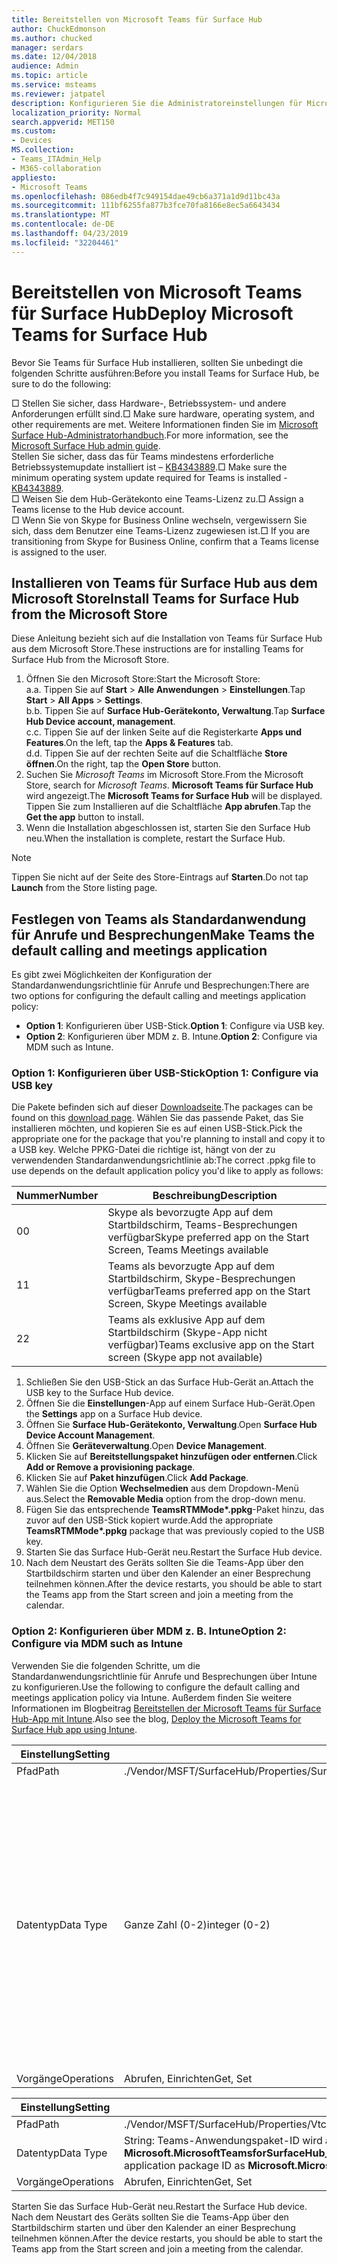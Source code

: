 ```yaml
---
title: Bereitstellen von Microsoft Teams für Surface Hub
author: ChuckEdmonson
ms.author: chucked
manager: serdars
ms.date: 12/04/2018
audience: Admin
ms.topic: article
ms.service: msteams
ms.reviewer: jatpatel
description: Konfigurieren Sie die Administratoreinstellungen für Microsoft Teams für Surface Hub.
localization_priority: Normal
search.appverid: MET150
ms.custom:
- Devices
MS.collection:
- Teams_ITAdmin_Help
- M365-collaboration
appliesto:
- Microsoft Teams
ms.openlocfilehash: 086edb4f7c949154dae49cb6a371a1d9d11bc43a
ms.sourcegitcommit: 111bf6255fa877b3fce70fa8166e8ec5a6643434
ms.translationtype: MT
ms.contentlocale: de-DE
ms.lasthandoff: 04/23/2019
ms.locfileid: "32204461"
---
```

<a name="deploy-microsoft-teams-for-surface-hub"></a><span data-ttu-id="9a644-103">Bereitstellen von Microsoft Teams für Surface Hub</span><span class="sxs-lookup"><span data-stu-id="9a644-103">Deploy Microsoft Teams for Surface Hub</span></span>
======================================

<span data-ttu-id="9a644-104">Bevor Sie Teams für Surface Hub installieren, sollten Sie unbedingt die folgenden Schritte ausführen:</span><span class="sxs-lookup"><span data-stu-id="9a644-104">Before you install Teams for Surface Hub, be sure to do the following:</span></span>

 <span data-ttu-id="9a644-105">□ Stellen Sie sicher, dass Hardware-, Betriebssystem- und andere Anforderungen erfüllt sind.</span><span class="sxs-lookup"><span data-stu-id="9a644-105">□ Make sure hardware, operating system, and other requirements are met.</span></span> <span data-ttu-id="9a644-106">Weitere Informationen finden Sie im [Microsoft Surface Hub-Administratorhandbuch](https://docs.microsoft.com/surface-hub/).</span><span class="sxs-lookup"><span data-stu-id="9a644-106">For more information, see the [Microsoft Surface Hub admin guide](https://docs.microsoft.com/surface-hub/).</span></span><br>
 <span data-ttu-id="9a644-107">Stellen Sie sicher, dass das für Teams mindestens erforderliche Betriebssystemupdate installiert ist – [KB4343889](https://support.microsoft.com/help/4343889).</span><span class="sxs-lookup"><span data-stu-id="9a644-107">□ Make sure the minimum operating system update required for Teams is installed - [KB4343889](https://support.microsoft.com/help/4343889).</span></span><br>
 <span data-ttu-id="9a644-108">□ Weisen Sie dem Hub-Gerätekonto eine Teams-Lizenz zu.</span><span class="sxs-lookup"><span data-stu-id="9a644-108">□ Assign a Teams license to the Hub device account.</span></span><br>
 <span data-ttu-id="9a644-109">□ Wenn Sie von Skype for Business Online wechseln, vergewissern Sie sich, dass dem Benutzer eine Teams-Lizenz zugewiesen ist.</span><span class="sxs-lookup"><span data-stu-id="9a644-109">□ If you are transitioning from Skype for Business Online, confirm that a Teams license is assigned to the user.</span></span>

## <a name="install-teams-for-surface-hub-from-the-microsoft-store"></a><span data-ttu-id="9a644-110">Installieren von Teams für Surface Hub aus dem Microsoft Store</span><span class="sxs-lookup"><span data-stu-id="9a644-110">Install Teams for Surface Hub from the Microsoft Store</span></span> 

<span data-ttu-id="9a644-111">Diese Anleitung bezieht sich auf die Installation von Teams für Surface Hub aus dem Microsoft Store.</span><span class="sxs-lookup"><span data-stu-id="9a644-111">These instructions are for installing Teams for Surface Hub from the Microsoft Store.</span></span> 
 
1. <span data-ttu-id="9a644-112">Öffnen Sie den Microsoft Store:</span><span class="sxs-lookup"><span data-stu-id="9a644-112">Start the Microsoft Store:</span></span><br>
   <span data-ttu-id="9a644-113">a.</span><span class="sxs-lookup"><span data-stu-id="9a644-113">a.</span></span> <span data-ttu-id="9a644-114">Tippen Sie auf **Start** > **Alle Anwendungen** > **Einstellungen**.</span><span class="sxs-lookup"><span data-stu-id="9a644-114">Tap **Start** > **All Apps** > **Settings**.</span></span><br> <span data-ttu-id="9a644-115">b.</span><span class="sxs-lookup"><span data-stu-id="9a644-115">b.</span></span> <span data-ttu-id="9a644-116">Tippen Sie auf **Surface Hub-Gerätekonto, Verwaltung**.</span><span class="sxs-lookup"><span data-stu-id="9a644-116">Tap **Surface Hub Device account, management**.</span></span><br>
   <span data-ttu-id="9a644-117">c.</span><span class="sxs-lookup"><span data-stu-id="9a644-117">c.</span></span> <span data-ttu-id="9a644-118">Tippen Sie auf der linken Seite auf die Registerkarte **Apps und Features**.</span><span class="sxs-lookup"><span data-stu-id="9a644-118">On the left, tap the **Apps & Features** tab.</span></span><br> <span data-ttu-id="9a644-119">d.</span><span class="sxs-lookup"><span data-stu-id="9a644-119">d.</span></span> <span data-ttu-id="9a644-120">Tippen Sie auf der rechten Seite auf die Schaltfläche **Store öffnen**.</span><span class="sxs-lookup"><span data-stu-id="9a644-120">On the right, tap the **Open Store** button.</span></span> 
2. <span data-ttu-id="9a644-121">Suchen Sie *Microsoft Teams* im Microsoft Store.</span><span class="sxs-lookup"><span data-stu-id="9a644-121">From the Microsoft Store, search for *Microsoft Teams*.</span></span> <span data-ttu-id="9a644-122">**Microsoft Teams für Surface Hub** wird angezeigt.</span><span class="sxs-lookup"><span data-stu-id="9a644-122">The **Microsoft Teams for Surface Hub** will be displayed.</span></span> <span data-ttu-id="9a644-123">Tippen Sie zum Installieren auf die Schaltfläche **App abrufen**.</span><span class="sxs-lookup"><span data-stu-id="9a644-123">Tap the **Get the app** button to install.</span></span>  
3. <span data-ttu-id="9a644-124">Wenn die Installation abgeschlossen ist, starten Sie den Surface Hub neu.</span><span class="sxs-lookup"><span data-stu-id="9a644-124">When the installation is complete, restart the Surface Hub.</span></span> 

> [!NOTE]
> <span data-ttu-id="9a644-125">Tippen Sie nicht auf der Seite des Store-Eintrags auf **Starten**.</span><span class="sxs-lookup"><span data-stu-id="9a644-125">Do not tap **Launch** from the Store listing page.</span></span>

## <a name="make-teams-the-default-calling-and-meetings-application"></a><span data-ttu-id="9a644-126">Festlegen von Teams als Standardanwendung für Anrufe und Besprechungen</span><span class="sxs-lookup"><span data-stu-id="9a644-126">Make Teams the default calling and meetings application</span></span>
 
<span data-ttu-id="9a644-127">Es gibt zwei Möglichkeiten der Konfiguration der Standardanwendungsrichtlinie für Anrufe und Besprechungen:</span><span class="sxs-lookup"><span data-stu-id="9a644-127">There are two options for configuring the default calling and meetings application policy:</span></span> 

- <span data-ttu-id="9a644-128">**Option 1**: Konfigurieren über USB-Stick.</span><span class="sxs-lookup"><span data-stu-id="9a644-128">**Option 1**: Configure via USB key.</span></span> 
- <span data-ttu-id="9a644-129">**Option 2**: Konfigurieren über MDM z. B. Intune.</span><span class="sxs-lookup"><span data-stu-id="9a644-129">**Option 2**: Configure via MDM such as Intune.</span></span>
 
### <a name="option-1-configure-via-usb-key"></a><span data-ttu-id="9a644-130">Option 1: Konfigurieren über USB-Stick</span><span class="sxs-lookup"><span data-stu-id="9a644-130">Option 1: Configure via USB key</span></span> 
 
<span data-ttu-id="9a644-131">Die Pakete befinden sich auf dieser [Downloadseite](https://1drv.ms/f/s!ArcnbnREun0Vnp9Wps9MlWB-UJZw3g).</span><span class="sxs-lookup"><span data-stu-id="9a644-131">The packages can be found on this [download page](https://1drv.ms/f/s!ArcnbnREun0Vnp9Wps9MlWB-UJZw3g).</span></span> <span data-ttu-id="9a644-132">Wählen Sie das passende Paket, das Sie installieren möchten, und kopieren Sie es auf einen USB-Stick.</span><span class="sxs-lookup"><span data-stu-id="9a644-132">Pick the appropriate one for the package that you're planning to install and copy it to a USB key.</span></span> <span data-ttu-id="9a644-133">Welche PPKG-Datei die richtige ist, hängt von der zu verwendenden Standardanwendungsrichtlinie ab:</span><span class="sxs-lookup"><span data-stu-id="9a644-133">The correct .ppkg file to use depends on the default application policy you'd like to apply as follows:</span></span> 

|<span data-ttu-id="9a644-134">Nummer</span><span class="sxs-lookup"><span data-stu-id="9a644-134">Number</span></span>  |<span data-ttu-id="9a644-135">Beschreibung</span><span class="sxs-lookup"><span data-stu-id="9a644-135">Description</span></span>  |
|---------|---------|
|<span data-ttu-id="9a644-136">0</span><span class="sxs-lookup"><span data-stu-id="9a644-136">0</span></span>     | <span data-ttu-id="9a644-137">Skype als bevorzugte App auf dem Startbildschirm, Teams-Besprechungen verfügbar</span><span class="sxs-lookup"><span data-stu-id="9a644-137">Skype preferred app on the Start Screen, Teams Meetings available</span></span>        |
|<span data-ttu-id="9a644-138">1</span><span class="sxs-lookup"><span data-stu-id="9a644-138">1</span></span>     | <span data-ttu-id="9a644-139">Teams als bevorzugte App auf dem Startbildschirm, Skype-Besprechungen verfügbar</span><span class="sxs-lookup"><span data-stu-id="9a644-139">Teams preferred app on the Start Screen, Skype Meetings available</span></span>        |
|<span data-ttu-id="9a644-140">2</span><span class="sxs-lookup"><span data-stu-id="9a644-140">2</span></span>     | <span data-ttu-id="9a644-141">Teams als exklusive App auf dem Startbildschirm (Skype-App nicht verfügbar)</span><span class="sxs-lookup"><span data-stu-id="9a644-141">Teams exclusive app on the Start screen (Skype app not available)</span></span>        |
 
1. <span data-ttu-id="9a644-142">Schließen Sie den USB-Stick an das Surface Hub-Gerät an.</span><span class="sxs-lookup"><span data-stu-id="9a644-142">Attach the USB key to the Surface Hub device.</span></span> 
2. <span data-ttu-id="9a644-143">Öffnen Sie die **Einstellungen**-App auf einem Surface Hub-Gerät.</span><span class="sxs-lookup"><span data-stu-id="9a644-143">Open the **Settings** app on a Surface Hub device.</span></span> 
3. <span data-ttu-id="9a644-144">Öffnen Sie **Surface Hub-Gerätekonto, Verwaltung**.</span><span class="sxs-lookup"><span data-stu-id="9a644-144">Open **Surface Hub Device Account Management**.</span></span>
4. <span data-ttu-id="9a644-145">Öffnen Sie **Geräteverwaltung**.</span><span class="sxs-lookup"><span data-stu-id="9a644-145">Open **Device Management**.</span></span> 
5. <span data-ttu-id="9a644-146">Klicken Sie auf **Bereitstellungspaket hinzufügen oder entfernen**.</span><span class="sxs-lookup"><span data-stu-id="9a644-146">Click **Add or Remove a provisioning package**.</span></span> 
6. <span data-ttu-id="9a644-147">Klicken Sie auf **Paket hinzufügen**.</span><span class="sxs-lookup"><span data-stu-id="9a644-147">Click **Add Package**.</span></span>
7. <span data-ttu-id="9a644-148">Wählen Sie die Option **Wechselmedien** aus dem Dropdown-Menü aus.</span><span class="sxs-lookup"><span data-stu-id="9a644-148">Select the **Removable Media** option from the drop-down menu.</span></span> 
8. <span data-ttu-id="9a644-149">Fügen Sie das entsprechende <strong>TeamsRTMMode\*.ppkg</strong>-Paket hinzu, das zuvor auf den USB-Stick kopiert wurde.</span><span class="sxs-lookup"><span data-stu-id="9a644-149">Add the appropriate <strong>TeamsRTMMode\*.ppkg</strong> package that was previously copied to the USB key.</span></span> 
9. <span data-ttu-id="9a644-150">Starten Sie das Surface Hub-Gerät neu.</span><span class="sxs-lookup"><span data-stu-id="9a644-150">Restart the Surface Hub device.</span></span> 
10. <span data-ttu-id="9a644-151">Nach dem Neustart des Geräts sollten Sie die Teams-App über den Startbildschirm starten und über den Kalender an einer Besprechung teilnehmen können.</span><span class="sxs-lookup"><span data-stu-id="9a644-151">After the device restarts, you should be able to start the Teams app from the Start screen and join a meeting from the calendar.</span></span> 

### <a name="option-2-configure-via-mdm-such-as-intune"></a><span data-ttu-id="9a644-152">Option 2: Konfigurieren über MDM z. B. Intune</span><span class="sxs-lookup"><span data-stu-id="9a644-152">Option 2: Configure via MDM such as Intune</span></span> 

<span data-ttu-id="9a644-153">Verwenden Sie die folgenden Schritte, um die Standardanwendungsrichtlinie für Anrufe und Besprechungen über Intune zu konfigurieren.</span><span class="sxs-lookup"><span data-stu-id="9a644-153">Use the following to configure the default calling and meetings application policy via Intune.</span></span> <span data-ttu-id="9a644-154">Außerdem finden Sie weitere Informationen im Blogbeitrag [Bereitstellen der Microsoft Teams für Surface Hub-App mit Intune](https://y0av.me/2018/07/16/deploy-the-microsoft-teams-for-surface-hub-app-using-intune/).</span><span class="sxs-lookup"><span data-stu-id="9a644-154">Also see the blog, [Deploy the Microsoft Teams for Surface Hub app using Intune](https://y0av.me/2018/07/16/deploy-the-microsoft-teams-for-surface-hub-app-using-intune/).</span></span>

|<span data-ttu-id="9a644-155">Einstellung</span><span class="sxs-lookup"><span data-stu-id="9a644-155">Setting</span></span>   |<span data-ttu-id="9a644-156">Wert</span><span class="sxs-lookup"><span data-stu-id="9a644-156">Value</span></span>    |<span data-ttu-id="9a644-157">Beschreibung</span><span class="sxs-lookup"><span data-stu-id="9a644-157">Description</span></span>    |
|----------|---------|---------|
|<span data-ttu-id="9a644-158">Pfad</span><span class="sxs-lookup"><span data-stu-id="9a644-158">Path</span></span>      | <span data-ttu-id="9a644-159">./Vendor/MSFT/SurfaceHub/Properties/SurfaceHubMeetingMode</span><span class="sxs-lookup"><span data-stu-id="9a644-159">./Vendor/MSFT/SurfaceHub/Properties/SurfaceHubMeetingMode</span></span>        |
|<span data-ttu-id="9a644-160">Datentyp</span><span class="sxs-lookup"><span data-stu-id="9a644-160">Data Type</span></span> | <span data-ttu-id="9a644-161">Ganze Zahl (0-2)</span><span class="sxs-lookup"><span data-stu-id="9a644-161">integer (0-2)</span></span>   |<span data-ttu-id="9a644-162">0: Skype als bevorzugte App auf dem Startbildschirm, Teams-Besprechungen verfügbar</span><span class="sxs-lookup"><span data-stu-id="9a644-162">0 - Skype preferred app on the Start Screen, Teams Meetings available</span></span><br><span data-ttu-id="9a644-163">1: Teams als bevorzugte App auf dem Startbildschirm, Skype-Besprechungen verfügbar</span><span class="sxs-lookup"><span data-stu-id="9a644-163">1 - Teams preferred app on the Start Screen, Skype Meetings available</span></span><br><span data-ttu-id="9a644-164">2: Teams als exklusive App auf dem Startbildschirm (Skype-App nicht verfügbar)</span><span class="sxs-lookup"><span data-stu-id="9a644-164">2 - Teams exclusive app on the Start screen (Skype app not available)</span></span> |
|<span data-ttu-id="9a644-165">Vorgänge</span><span class="sxs-lookup"><span data-stu-id="9a644-165">Operations</span></span>| <span data-ttu-id="9a644-166">Abrufen, Einrichten</span><span class="sxs-lookup"><span data-stu-id="9a644-166">Get, Set</span></span>        |

|<span data-ttu-id="9a644-167">Einstellung</span><span class="sxs-lookup"><span data-stu-id="9a644-167">Setting</span></span>   |<span data-ttu-id="9a644-168">Wert</span><span class="sxs-lookup"><span data-stu-id="9a644-168">Value</span></span>    |
|----------|---------|
|<span data-ttu-id="9a644-169">Pfad</span><span class="sxs-lookup"><span data-stu-id="9a644-169">Path</span></span>      | <span data-ttu-id="9a644-170">./Vendor/MSFT/SurfaceHub/Properties/VtcAppPackageId</span><span class="sxs-lookup"><span data-stu-id="9a644-170">./Vendor/MSFT/SurfaceHub/Properties/VtcAppPackageId</span></span>        |
|<span data-ttu-id="9a644-171">Datentyp</span><span class="sxs-lookup"><span data-stu-id="9a644-171">Data Type</span></span> | <span data-ttu-id="9a644-172">String: Teams-Anwendungspaket-ID wird auf **Microsoft.MicrosoftTeamsforSurfaceHub_8wekyb3d8bbwe!Teams** festgelegt</span><span class="sxs-lookup"><span data-stu-id="9a644-172">string - set string to Teams application package ID as **Microsoft.MicrosoftTeamsforSurfaceHub_8wekyb3d8bbwe!Teams**</span></span> |
|<span data-ttu-id="9a644-173">Vorgänge</span><span class="sxs-lookup"><span data-stu-id="9a644-173">Operations</span></span>| <span data-ttu-id="9a644-174">Abrufen, Einrichten</span><span class="sxs-lookup"><span data-stu-id="9a644-174">Get, Set</span></span>        |

<span data-ttu-id="9a644-175">Starten Sie das Surface Hub-Gerät neu.</span><span class="sxs-lookup"><span data-stu-id="9a644-175">Restart the Surface Hub device.</span></span> <span data-ttu-id="9a644-176">Nach dem Neustart des Geräts sollten Sie die Teams-App über den Startbildschirm starten und über den Kalender an einer Besprechung teilnehmen können.</span><span class="sxs-lookup"><span data-stu-id="9a644-176">After the device restarts, you should be able to start the Teams app from the Start screen and join a meeting from the calendar.</span></span>

